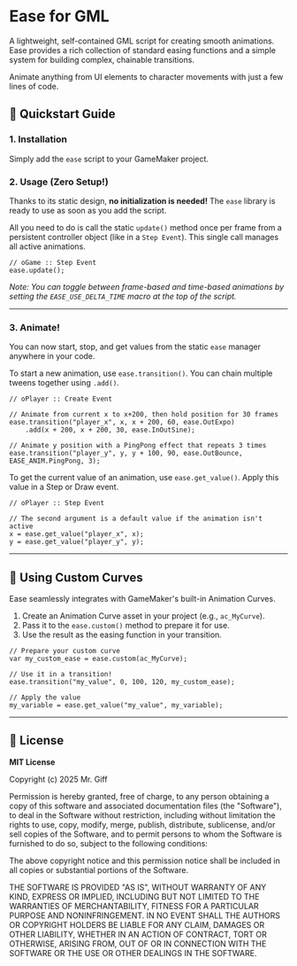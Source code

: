 # Ease for GML

A lightweight, self-contained GML script for creating smooth animations. Ease provides a rich collection of standard easing functions and a simple system for building complex, chainable transitions. 

Animate anything from UI elements to character movements with just a few lines of code.

## 🚀 Quickstart Guide

### 1\. Installation

Simply add the `ease` script to your GameMaker project.

### 2\. Usage (Zero Setup\!)

Thanks to its static design, **no initialization is needed\!** The `ease` library is ready to use as soon as you add the script.

All you need to do is call the static `update()` method once per frame from a persistent controller object (like in a `Step Event`). This single call manages all active animations.

```gml
// oGame :: Step Event
ease.update();
```

*Note: You can toggle between frame-based and time-based animations by setting the `EASE_USE_DELTA_TIME` macro at the top of the script.*

-----

### 3\. Animate\!

You can now start, stop, and get values from the static `ease` manager anywhere in your code.

To start a new animation, use `ease.transition()`. You can chain multiple tweens together using `.add()`.

```gml
// oPlayer :: Create Event

// Animate from current x to x+200, then hold position for 30 frames
ease.transition("player_x", x, x + 200, 60, ease.OutExpo)
    .add(x + 200, x + 200, 30, ease.InOutSine);

// Animate y position with a PingPong effect that repeats 3 times
ease.transition("player_y", y, y + 100, 90, ease.OutBounce, EASE_ANIM.PingPong, 3);
```

To get the current value of an animation, use `ease.get_value()`. Apply this value in a Step or Draw event.

```gml
// oPlayer :: Step Event

// The second argument is a default value if the animation isn't active
x = ease.get_value("player_x", x);
y = ease.get_value("player_y", y);
```

-----

## 🎨 Using Custom Curves

Ease seamlessly integrates with GameMaker's built-in Animation Curves.

1.  Create an Animation Curve asset in your project (e.g., `ac_MyCurve`).
2.  Pass it to the `ease.custom()` method to prepare it for use.
3.  Use the result as the easing function in your transition.

<!-- end list -->

```gml
// Prepare your custom curve
var my_custom_ease = ease.custom(ac_MyCurve);

// Use it in a transition!
ease.transition("my_value", 0, 100, 120, my_custom_ease);

// Apply the value
my_variable = ease.get_value("my_value", my_variable);
```

-----

## 📜 License

**MIT License**

Copyright (c) 2025 Mr. Giff

Permission is hereby granted, free of charge, to any person obtaining a copy of this software and associated documentation files (the "Software"), to deal in the Software without restriction, including without limitation the rights to use, copy, modify, merge, publish, distribute, sublicense, and/or sell copies of the Software, and to permit persons to whom the Software is furnished to do so, subject to the following conditions:

The above copyright notice and this permission notice shall be included in all copies or substantial portions of the Software.

THE SOFTWARE IS PROVIDED "AS IS", WITHOUT WARRANTY OF ANY KIND, EXPRESS OR IMPLIED, INCLUDING BUT NOT LIMITED TO THE WARRANTIES OF MERCHANTABILITY, FITNESS FOR A PARTICULAR PURPOSE AND NONINFRINGEMENT. IN NO EVENT SHALL THE AUTHORS OR COPYRIGHT HOLDERS BE LIABLE FOR ANY CLAIM, DAMAGES OR OTHER LIABILITY, WHETHER IN AN ACTION OF CONTRACT, TORT OR OTHERWISE, ARISING FROM, OUT OF OR IN CONNECTION WITH THE SOFTWARE OR THE USE OR OTHER DEALINGS IN THE SOFTWARE.
